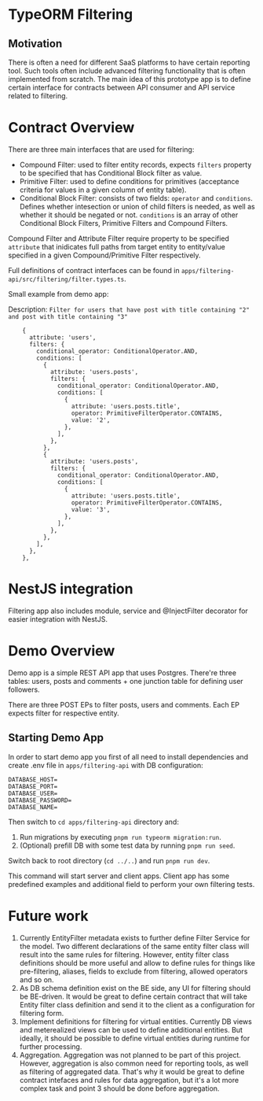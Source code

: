 # TypeORM Filtering

## Motivation

There is often a need for different SaaS platforms to have certain reporting tool. Such tools often include advanced filtering functionality that is often implemented from scratch. The main idea of this prototype app is to define certain interface for contracts between API consumer and API service related to filtering.

# Contract Overview

There are three main interfaces that are used for filtering:

- Compound Filter: used to filter entity records, expects `filters` property to be specified that has Conditional Block filter as value.
- Primitive Filter: used to define conditions for primitives (acceptance criteria for values in a given column of entity table).
- Conditional Block Filter: consists of two fields: `operator` and `conditions`. Defines whether intesection or union of child filters is needed, as well as whether it should be negated or not. `conditions` is an array of other Conditional Block Filters, Primitive Filters and Compound Filters.

Compound Filter and Attribute Filter require property to be specified `attribute` that inidicates full paths from target entity to entity/value specified in a given Compound/Primitive Filter respectively.

Full definitions of contract interfaces can be found in `apps/filtering-api/src/filtering/filter.types.ts`.

Small example from demo app:

Description: `Filter for users that have post with title containing "2" and post with title containing "3"`
```
    {
      attribute: 'users',
      filters: {
        conditional_operator: ConditionalOperator.AND,
        conditions: [
          {
            attribute: 'users.posts',
            filters: {
              conditional_operator: ConditionalOperator.AND,
              conditions: [
                {
                  attribute: 'users.posts.title',
                  operator: PrimitiveFilterOperator.CONTAINS,
                  value: '2',
                },
              ],
            },
          },
          {
            attribute: 'users.posts',
            filters: {
              conditional_operator: ConditionalOperator.AND,
              conditions: [
                {
                  attribute: 'users.posts.title',
                  operator: PrimitiveFilterOperator.CONTAINS,
                  value: '3',
                },
              ],
            },
          },
        ],
      },
    },
```

# NestJS integration

Filtering app also includes module, service and @InjectFilter decorator for easier integration with NestJS.

# Demo Overview

Demo app is a simple REST API app that uses Postgres. There're three tables: users, posts and comments + one junction table for defining user followers.

There are three POST EPs to filter posts, users and comments. Each EP expects filter for respective entity.

## Starting Demo App

In order to start demo app you first of all need to install dependencies and create .env file in `apps/filtering-api` with DB configuration:

```
DATABASE_HOST=
DATABASE_PORT=
DATABASE_USER=
DATABASE_PASSWORD=
DATABASE_NAME=
```

Then switch to `cd apps/filtering-api` directory and:

1. Run migrations by executing `pnpm run typeorm migration:run`.
2. (Optional) prefill DB with some test data by running `pnpm run seed`.

Switch back to root directory (`cd ../..`) and run `pnpm run dev`.

This command will start server and client apps. Client app has some predefined examples and additional field to perform your own filtering tests.

# Future work

1. Currently EntityFilter metadata exists to further define Filter Service for the model. Two different declarations of the same entity filter class will result into the same rules for filtering. However, entity filter class definitions should be more useful and allow to define rules for things like pre-filtering, aliases, fields to exclude from filtering, allowed operators and so on.
2. As DB schema definition exist on the BE side, any UI for filtering should be BE-driven. It would be great to define certain contract that will take Entity filter class definition and send it to the client as a configuration for filtering form.
3. Implement definitions for filtering for virtual entities. Currently DB views and meterealized views can be used to define additional entities. But ideally, it should be possible to define virtual entities during runtime for further processing.
4. Aggregation. Aggregation was not planned to be part of this project. However, aggregation is also common need for reporting tools, as well as filtering of aggregated data. That's why it would be great to define contract intefaces and rules for data aggregation, but it's a lot more complex task and point 3 should be done before aggregation.
